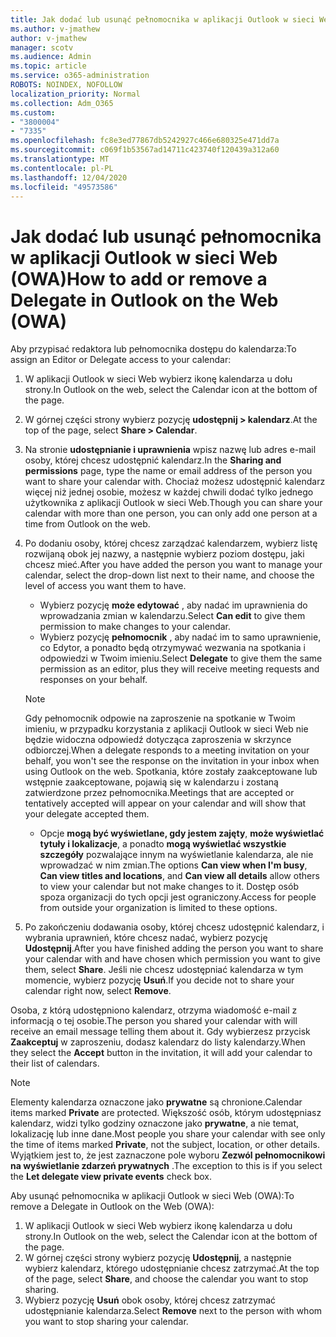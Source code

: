 ```yaml
---
title: Jak dodać lub usunąć pełnomocnika w aplikacji Outlook w sieci Web (OWA)
ms.author: v-jmathew
author: v-jmathew
manager: scotv
ms.audience: Admin
ms.topic: article
ms.service: o365-administration
ROBOTS: NOINDEX, NOFOLLOW
localization_priority: Normal
ms.collection: Adm_O365
ms.custom:
- "3800004"
- "7335"
ms.openlocfilehash: fc8e3ed77867db5242927c466e680325e471dd7a
ms.sourcegitcommit: c069f1b53567ad14711c423740f120439a312a60
ms.translationtype: MT
ms.contentlocale: pl-PL
ms.lasthandoff: 12/04/2020
ms.locfileid: "49573586"
---
```

# <a name="how-to-add-or-remove-a-delegate-in-outlook-on-the-web-owa"></a><span data-ttu-id="05a25-102">Jak dodać lub usunąć pełnomocnika w aplikacji Outlook w sieci Web (OWA)</span><span class="sxs-lookup"><span data-stu-id="05a25-102">How to add or remove a Delegate in Outlook on the Web (OWA)</span></span>

<span data-ttu-id="05a25-103">Aby przypisać redaktora lub pełnomocnika dostępu do kalendarza:</span><span class="sxs-lookup"><span data-stu-id="05a25-103">To assign an Editor or Delegate access to your calendar:</span></span>

1. <span data-ttu-id="05a25-104">W aplikacji Outlook w sieci Web wybierz ikonę kalendarza u dołu strony.</span><span class="sxs-lookup"><span data-stu-id="05a25-104">In Outlook on the web, select the Calendar icon at the bottom of the page.</span></span>
2. <span data-ttu-id="05a25-105">W górnej części strony wybierz pozycję **udostępnij > kalendarz**.</span><span class="sxs-lookup"><span data-stu-id="05a25-105">At the top of the page, select **Share > Calendar**.</span></span>
3. <span data-ttu-id="05a25-106">Na stronie **udostępnianie i uprawnienia** wpisz nazwę lub adres e-mail osoby, której chcesz udostępnić kalendarz.</span><span class="sxs-lookup"><span data-stu-id="05a25-106">In the **Sharing and permissions** page, type the name or email address of the person you want to share your calendar with.</span></span> <span data-ttu-id="05a25-107">Chociaż możesz udostępnić kalendarz więcej niż jednej osobie, możesz w każdej chwili dodać tylko jednego użytkownika z aplikacji Outlook w sieci Web.</span><span class="sxs-lookup"><span data-stu-id="05a25-107">Though you can share your calendar with more than one person, you can only add one person at a time from Outlook on the web.</span></span>
4. <span data-ttu-id="05a25-108">Po dodaniu osoby, której chcesz zarządzać kalendarzem, wybierz listę rozwijaną obok jej nazwy, a następnie wybierz poziom dostępu, jaki chcesz mieć.</span><span class="sxs-lookup"><span data-stu-id="05a25-108">After you have added the person you want to manage your calendar, select the drop-down list next to their name, and choose the level of access you want them to have.</span></span>

    - <span data-ttu-id="05a25-109">Wybierz pozycję **może edytować** , aby nadać im uprawnienia do wprowadzania zmian w kalendarzu.</span><span class="sxs-lookup"><span data-stu-id="05a25-109">Select **Can edit** to give them permission to make changes to your calendar.</span></span>
    - <span data-ttu-id="05a25-110">Wybierz pozycję **pełnomocnik** , aby nadać im to samo uprawnienie, co Edytor, a ponadto będą otrzymywać wezwania na spotkania i odpowiedzi w Twoim imieniu.</span><span class="sxs-lookup"><span data-stu-id="05a25-110">Select **Delegate** to give them the same permission as an editor, plus they will receive meeting requests and responses on your behalf.</span></span>
    > [!NOTE]
    > <span data-ttu-id="05a25-111">Gdy pełnomocnik odpowie na zaproszenie na spotkanie w Twoim imieniu, w przypadku korzystania z aplikacji Outlook w sieci Web nie będzie widoczna odpowiedź dotycząca zaproszenia w skrzynce odbiorczej.</span><span class="sxs-lookup"><span data-stu-id="05a25-111">When a delegate responds to a meeting invitation on your behalf, you won't see the response on the invitation in your inbox when using Outlook on the web.</span></span> <span data-ttu-id="05a25-112">Spotkania, które zostały zaakceptowane lub wstępnie zaakceptowane, pojawią się w kalendarzu i zostaną zatwierdzone przez pełnomocnika.</span><span class="sxs-lookup"><span data-stu-id="05a25-112">Meetings that are accepted or tentatively accepted will appear on your calendar and will show that your delegate accepted them.</span></span>
    - <span data-ttu-id="05a25-113">Opcje **mogą być wyświetlane, gdy jestem zajęty**, **może wyświetlać tytuły i lokalizacje**, a ponadto **mogą wyświetlać wszystkie szczegóły** pozwalające innym na wyświetlanie kalendarza, ale nie wprowadzać w nim zmian.</span><span class="sxs-lookup"><span data-stu-id="05a25-113">The options **Can view when I'm busy**, **Can view titles and locations**, and **Can view all details** allow others to view your calendar but not make changes to it.</span></span> <span data-ttu-id="05a25-114">Dostęp osób spoza organizacji do tych opcji jest ograniczony.</span><span class="sxs-lookup"><span data-stu-id="05a25-114">Access for people from outside your organization is limited to these options.</span></span>

5. <span data-ttu-id="05a25-115">Po zakończeniu dodawania osoby, której chcesz udostępnić kalendarz, i wybrania uprawnień, które chcesz nadać, wybierz pozycję **Udostępnij**.</span><span class="sxs-lookup"><span data-stu-id="05a25-115">After you have finished adding the person you want to share your calendar with and have chosen which permission you want to give them, select **Share**.</span></span> <span data-ttu-id="05a25-116">Jeśli nie chcesz udostępniać kalendarza w tym momencie, wybierz pozycję **Usuń**.</span><span class="sxs-lookup"><span data-stu-id="05a25-116">If you decide not to share your calendar right now, select **Remove**.</span></span>

<span data-ttu-id="05a25-117">Osoba, z którą udostępniono kalendarz, otrzyma wiadomość e-mail z informacją o tej osobie.</span><span class="sxs-lookup"><span data-stu-id="05a25-117">The person you shared your calendar with will receive an email message telling them about it.</span></span> <span data-ttu-id="05a25-118">Gdy wybierzesz przycisk **Zaakceptuj** w zaproszeniu, dodasz kalendarz do listy kalendarzy.</span><span class="sxs-lookup"><span data-stu-id="05a25-118">When they select the **Accept** button in the invitation, it will add your calendar to their list of calendars.</span></span>

> [!NOTE]
> <span data-ttu-id="05a25-119">Elementy kalendarza oznaczone jako **prywatne** są chronione.</span><span class="sxs-lookup"><span data-stu-id="05a25-119">Calendar items marked **Private** are protected.</span></span> <span data-ttu-id="05a25-120">Większość osób, którym udostępniasz kalendarz, widzi tylko godziny oznaczone jako **prywatne**, a nie temat, lokalizację lub inne dane.</span><span class="sxs-lookup"><span data-stu-id="05a25-120">Most people you share your calendar with see only the time of items marked **Private**, not the subject, location, or other details.</span></span> <span data-ttu-id="05a25-121">Wyjątkiem jest to, że jest zaznaczone pole wyboru **Zezwól pełnomocnikowi na wyświetlanie zdarzeń prywatnych** .</span><span class="sxs-lookup"><span data-stu-id="05a25-121">The exception to this is if you select the **Let delegate view private events** check box.</span></span>

<span data-ttu-id="05a25-122">Aby usunąć pełnomocnika w aplikacji Outlook w sieci Web (OWA):</span><span class="sxs-lookup"><span data-stu-id="05a25-122">To remove a Delegate in Outlook on the Web (OWA):</span></span>

1. <span data-ttu-id="05a25-123">W aplikacji Outlook w sieci Web wybierz ikonę kalendarza u dołu strony.</span><span class="sxs-lookup"><span data-stu-id="05a25-123">In Outlook on the web, select the Calendar icon at the bottom of the page.</span></span>
2. <span data-ttu-id="05a25-124">W górnej części strony wybierz pozycję **Udostępnij**, a następnie wybierz kalendarz, którego udostępnianie chcesz zatrzymać.</span><span class="sxs-lookup"><span data-stu-id="05a25-124">At the top of the page, select **Share**, and choose the calendar you want to stop sharing.</span></span>
3. <span data-ttu-id="05a25-125">Wybierz pozycję **Usuń** obok osoby, której chcesz zatrzymać udostępnianie kalendarza.</span><span class="sxs-lookup"><span data-stu-id="05a25-125">Select **Remove** next to the person with whom you want to stop sharing your calendar.</span></span>
